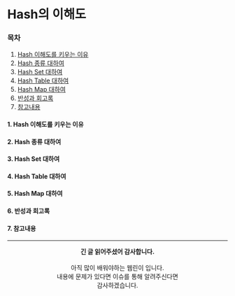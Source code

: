 # Hash의 이해도
### 목차
 1. [Hash 이해도를 키우는 이유]()
 2. [Hash 종류 대하여]()
 3. [Hash Set 대하여]()
 4. [Hash Table 대하여]()
 5. [Hash Map 대하여]()
 6. [반성과 회고록]()
 7. [참고내용]()

#### 1. Hash 이해도를 키우는 이유



#### 2. Hash 종류 대하여



#### 3. Hash Set 대하여



#### 4. Hash Table 대하여



#### 5. Hash Map 대하여



#### 6. 반성과 회고록



#### 7. 참고내용


---
<div align="center">
  <b>긴 글 읽어주셨어 감사합니다.</b><br/><br/>
  아직 많이 배워야하는 웹린이 입니다.<br/>
  내용에 문제가 있다면 이슈를 통해 알려주신다면 <br>
  감사하겠습니다.
 </div>
